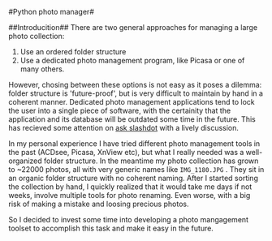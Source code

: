 

#Python photo manager#

##Introducition##
There are two general approaches for managing a large photo collection: 
1.  Use an ordered folder structure
2.  Use a dedicated photo management program, like Picasa or one of many others.

However, chosing between these options is not easy as it poses a dilemma:  folder structure is 'future-proof', but is very difficult to maintain by hand in a coherent manner. Dedicated photo management applications tend to lock the user into a single piece of software, with the certainity that the application and its database will be outdated some time in the future. 
This has recieved some attention on [ask slashdot](http://ask.slashdot.org/story/14/12/14/2033201/ask-slashdot-best-software-for-image-organization) with a lively discussion.

In my personal experience I have tried  different photo management tools in the past (ACDsee, Picasa, XnView etc), but what I really needed was a well-organized folder structure. In the meantime my photo collection has grown to ~22000 photos, all with very generic names like `IMG_1180.JPG` . They sit in an organic folder structure with no coherent naming. After I started sorting the collection by hand, I quickly realized that it would take me days if not weeks, involve multiple tools for photo renaming. Even worse, with a big risk of making a mistake and loosing precious photos.

So I decided to invest some time into developing a photo mangagement toolset to accomplish this task and make it easy in the future.



